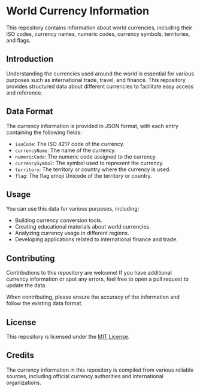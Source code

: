 # World Currency Information

This repository contains information about world currencies, including their ISO codes, currency names, numeric codes, currency symbols, territories, and flags.

## Introduction

Understanding the currencies used around the world is essential for various purposes such as international trade, travel, and finance. This repository provides structured data about different currencies to facilitate easy access and reference.

## Data Format

The currency information is provided in JSON format, with each entry containing the following fields:

- `isoCode`: The ISO 4217 code of the currency.
- `currencyName`: The name of the currency.
- `numericCode`: The numeric code assigned to the currency.
- `currencySymbol`: The symbol used to represent the currency.
- `territory`: The territory or country where the currency is used.
- `flag`: The flag emoji Unicode of the territory or country.

## Usage

You can use this data for various purposes, including:

- Building currency conversion tools.
- Creating educational materials about world currencies.
- Analyzing currency usage in different regions.
- Developing applications related to international finance and trade.

## Contributing

Contributions to this repository are welcome! If you have additional currency information or spot any errors, feel free to open a pull request to update the data.

When contributing, please ensure the accuracy of the information and follow the existing data format.

## License

This repository is licensed under the [MIT License](LICENSE).

## Credits

The currency information in this repository is compiled from various reliable sources, including official currency authorities and international organizations.